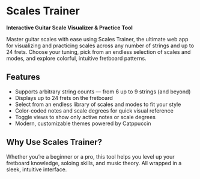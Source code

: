 # Scales Trainer

**Interactive Guitar Scale Visualizer & Practice Tool**

Master guitar scales with ease using Scales Trainer, the ultimate web app for visualizing and practicing scales across any number of strings and up to 24 frets. Choose your tuning, pick from an endless selection of scales and modes, and explore colorful, intuitive fretboard patterns.

## Features

- Supports arbitrary string counts — from 6 up to 9 strings (and beyond)  
- Displays up to 24 frets on the fretboard  
- Select from an endless library of scales and modes to fit your style  
- Color-coded notes and scale degrees for quick visual reference  
- Toggle views to show only active notes or scale degrees  
- Modern, customizable themes powered by Catppuccin  

## Why Use Scales Trainer?

Whether you’re a beginner or a pro, this tool helps you level up your fretboard knowledge, soloing skills, and music theory. All wrapped in a sleek, intuitive interface.
